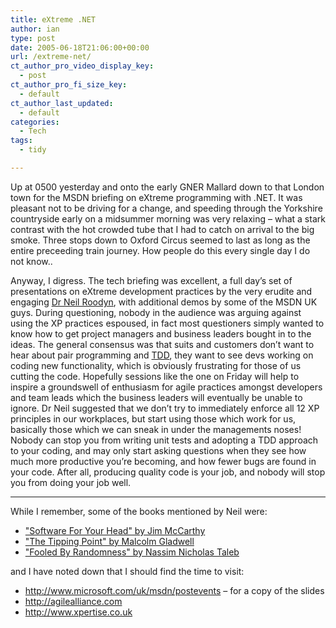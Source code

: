 ```yaml
---
title: eXtreme .NET
author: ian
type: post
date: 2005-06-18T21:06:00+00:00
url: /extreme-net/
ct_author_pro_video_display_key:
  - post
ct_author_pro_fi_size_key:
  - default
ct_author_last_updated:
  - default
categories:
  - Tech
tags:
  - tidy

---
```

<!--kg-card-begin: html-->

Up at 0500 yesterday and onto the early GNER Mallard down to that&nbsp;London town for the MSDN briefing on eXtreme programming with .NET. It was pleasant not to be driving for a change, and speeding through the Yorkshire countryside early on a midsummer morning was very relaxing &#8211; what a stark contrast with the hot crowded tube that I had to catch on arrival to the big smoke. Three stops down to Oxford Circus seemed to last as long as the entire preceeding train journey. How people do this every single day I do not know..

Anyway, I digress. The tech briefing was excellent, a full day&#8217;s set of presentations on eXtreme development practices by the very erudite and engaging [Dr Neil Roodyn][1], with additional demos by some of the MSDN UK guys. During questioning, nobody in the audience was arguing against using the XP practices espoused, in fact most questioners simply wanted to know how to get project managers and business leaders bought in to the ideas. The general consensus was that suits and customers don&#8217;t want to hear about pair programming and [TDD][2], they want to see devs working on coding new functionality, which is obviously frustrating for those of us cutting the code. Hopefully sessions like the one on Friday will help to inspire a groundswell of enthusiasm for agile practices amongst developers and team leads which the business leaders will eventually be unable to ignore. Dr Neil suggested that we don&#8217;t try to immediately enforce all 12 XP principles in our workplaces, but start using those which work for us, basically those which we can sneak in under the managements noses!&nbsp; Nobody can stop you from writing unit tests and adopting a TDD approach to your coding, and may only start asking questions when they see how much more productive you&#8217;re becoming, and how fewer bugs are found in your code. After all, producing quality code is your job, and nobody will stop you from doing your job well.

* * *

While I remember, some of the books mentioned by Neil were:

  * ["Software For Your Head" by Jim McCarthy][3]
  * ["The Tipping Point" by Malcolm Gladwell][4]
  * ["Fooled By Randomness" by Nassim Nicholas Taleb][5]

and I have noted down that I should find the time to visit:

  * <http://www.microsoft.com/uk/msdn/postevents> &#8211; for a copy of the slides
  * <http://agilealliance.com>
  * <http://www.xpertise.co.uk>

<!--kg-card-end: html-->

 [1]: http://www.roodyn.com/
 [2]: http://www.testdriven.com/
 [3]: http://www.amazon.co.uk/exec/obidos/ASIN/0201604566
 [4]: http://www.amazon.co.uk/exec/obidos/ASIN/0349113467
 [5]: http://www.amazon.co.uk/exec/obidos/ASIN/1587991845